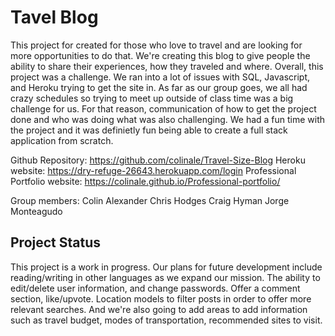 # Tavel Blog

This project for created for those who love to travel and are looking for more opportunities to do that. We're creating this blog to give people the ability to share their experiences, how they traveled and where. Overall, this project was a challenge. We ran into a lot of issues with SQL, Javascript, and Heroku trying to get the site in. As far as our group goes, we all had crazy schedules so trying to meet up outside of class time was a big challenge for us. For that reason, communication of how to get the project done and who was doing what was also challenging. We had a fun time with the project and it was definietly fun being able to create a full stack application from scratch. 


Github Repository: https://github.com/colinale/Travel-Size-Blog
Heroku website: https://dry-refuge-26643.herokuapp.com/login
Professional Portfolio website: https://colinale.github.io/Professional-portfolio/


Group members: 
Colin Alexander
Chris Hodges
Craig Hyman
Jorge Monteagudo 

## Project Status

This project is a work in progress. Our plans for future development include reading/writing in other languages as we expand our mission. The ability to edit/delete user information, and change passwords. Offer a comment section, like/upvote. Location models to filter posts in order to offer more relevant searches. And we're also going to add areas to add information such as travel budget, modes of transportation, recommended sites to visit. 

